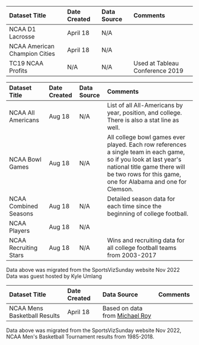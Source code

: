 |Dataset Title|Date Created|Data Source|Comments|
|:----|:---------|:---------|:---------|
|NCAA D1 Lacrosse|April 18|N/A||
|NCAA American Champion Cities|April 18|N/A||
|TC19 NCAA Profits|N/A|N/A|Used at Tableau Conference 2019|

|Dataset Title|Date Created|Data Source|Comments|
|:----|:---------|:---------|:---------|
|NCAA All Americans|Aug 18|N/A|List of all All-Americans by year, position, and college. There is also a stat line as well.
|NCAA Bowl Games|Aug 18|N/A|All college bowl games ever played. Each row references a single team in each game, so if you look at last year's national title game there will be two rows for this game, one for Alabama and one for Clemson.|
|NCAA Combined Seasons|Aug 18|N/A|Detailed season data for each time since the beginning of college football.|
|NCAA Players|Aug 18|N/A||
|NCAA Recruiting Stars|Aug 18|N/A|Wins and recruiting data for all college football teams from 2003-2017|

Data above was migrated from the SportsVizSunday website Nov 2022
<br>
Data was guest hosted by Kyle Umlang

|Dataset Title|Date Created|Data Source|Comments|
|:----|:---------|:---------|:---------|
|NCAA Mens Basketball Results|April 18|Based on data from [Michael Roy](https://data.world/michaelaroy/ncaa-tournament-results)||

Data above was migrated from the SportsVizSunday website Nov 2022, 
NCAA Men's Basketball Tournament results from 1985-2018.
